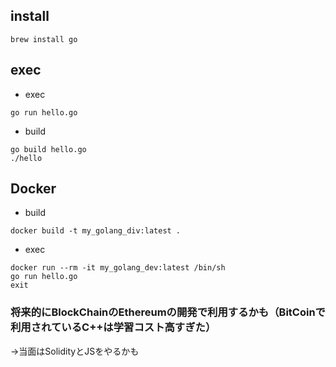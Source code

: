 ## install

```
brew install go
```

## exec
* exec

```
go run hello.go
```

* build

```
go build hello.go
./hello
```

## Docker

* build

```
docker build -t my_golang_div:latest .
```
* exec

```
docker run --rm -it my_golang_dev:latest /bin/sh
go run hello.go
exit
```

### 将来的にBlockChainのEthereumの開発で利用するかも（BitCoinで利用されているC++は学習コスト高すぎた）
→当面はSolidityとJSをやるかも

